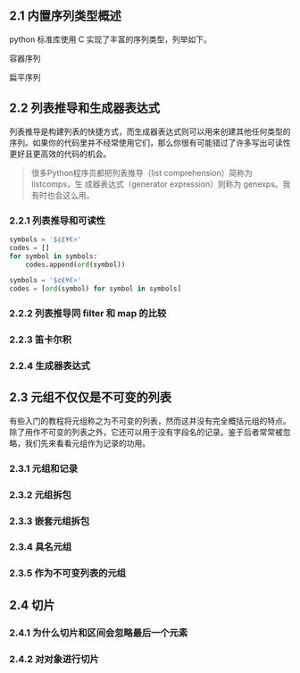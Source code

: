 
## 2.1 内置序列类型概述

python 标准库使用 C 实现了丰富的序列类型，列举如下。

容器序列

扁平序列


## 2.2 列表推导和生成器表达式

列表推导是构建列表的快捷方式，而生成器表达式则可以用来创建其他任何类型的序列。如果你的代码里并不经常使用它们，那么你很有可能错过了许多写出可读性更好且更高效的代码的机会。

> 很多Python程序员都把列表推导（list comprehension）简称为listcomps，生 成器表达式（generator expression）则称为 genexps。我有时也会这么用。
### 2.2.1 列表推导和可读性

```python
symbols = '$¢£¥€¤'
codes = []
for symbol in symbols:
    codes.append(ord(symbol))
```

```python
symbols = '$¢£¥€¤'
codes = [ord(symbol) for symbol in symbols]
```

### 2.2.2 列表推导同 filter 和 map 的比较


### 2.2.3 笛卡尔积


### 2.2.4 生成器表达式


## 2.3 元组不仅仅是不可变的列表

有些入门的教程将元组称之为不可变的列表，然而这并没有完全概括元组的特点。除了用作不可变的列表之外，它还可以用于没有字段名的记录。鉴于后者常常被忽略，我们先来看看元组作为记录的功用。
### 2.3.1 元组和记录

### 2.3.2 元组拆包


### 2.3.3 嵌套元组拆包


### 2.3.4 具名元组


### 2.3.5 作为不可变列表的元组


## 2.4 切片


### 2.4.1 为什么切片和区间会忽略最后一个元素


### 2.4.2 对对象进行切片
